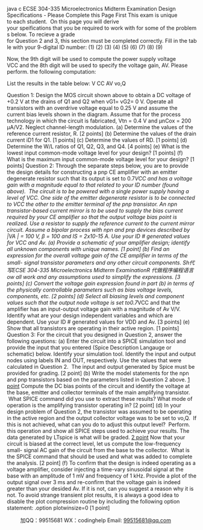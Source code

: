 java c
ECSE 304-335
Microelectronics
Midterm Examination
Design Specifications - Please Complete this Page First
This exam is unique to each student.  On this page you will derive your speifications that you be required to work with for some of the problems below.
To recieve a grade for Question 2 and 3, this section must be completed correctly. Fill in the table with your 9-digital ID number:
(1)
(2)
(3)
(4)
(5)
(6)
(7)
(8)
(9)









Now, the 9th digit will be used to compute the power supply voltage VCC and the 8th digit will be used to specify the voltage gain, AV. Please perform. the following computation:

List the results in the table below:
V CC
AV
vo,Q



Question 1:
Design the MOS circuit shown above to obtain a DC voltage of +0.2 V at the drains of Q1 and Q2 when vG1= vG2= 0 V. Operate all transistors with an overdrive voltage equal to 0.25 V and assume the current bias levels shown in the diagram.
Assume that for the process technology in which the circuit is fabricated, Vtn = 0.4 V and µnCox = 200 µA/V2. Neglect channel-length modulation.
(a) Determine the values of the reference current resistor, R.
[2 points]
(b) Determine the values of the drain current iD1 for Q1.
[1 points]
(c) Determine the values of RD.
[1 points]
(d) Determine the W/L ratios of Q1, Q2, Q3, and Q4.
[4 points]
(e) What is the lowest input common-mode voltage level for your design?  [1 points]
(f) What is the maximum input common-mode voltage level for your design?  [1 points]
Question 2:
Through the separate steps below, you are to provide the design details for
constructing a pnp CE amplifier with an emitter degenerate resistor such that its
output is set to 0.7*VCC and has a voltage gain with a magnitude equal to that related to your ID number (found above).  The circuit is to be powered with a single power
supply having a level of VCC. One side of the emitter degenerate resistor is to be connected to VCC the other to the emitter terminal of the pnp transistor.
An npn transistor-based current mirror is to be used to supply the bias current
required by your CE amplifier so that the output voltage bias point is realized. Use a resistor to supply the reference current to the current mirror circuit.
Assume a bipolar process with npn and pnp devices described by |VA | = 100 V, β =
100 and IS = 2x10-15 A. Use your ID # generated values for VCC and Av.
(a) Provide a schematic of your amplifier design; identify all unknown components with unique names.
[1 point]
(b) Find an expression for the overall voltage gain of the CE amplifier in terms of the small- signal transistor parameters and any other circuit components. Sh代 写ECSE 304-335 Microelectronics Midterm ExaminationR
代做程序编程语言ow all work and any assumptions used to simplify the expressions.
[3 points]
(c) Convert the voltage gain expression found in part (b) in terms of the physically controllable parameters such as bias voltage levels, components, etc.
[2 points]
(d) Select all biasing levels and component values such that the output node voltage is set to0.7*VCC and that the amplifier has an input-output voltage gain with a magnitude of Av V/V. Identify what are your design independent variables and which are dependent. Use your ID # generated values for VDD and Av.
[3 points]
(e) Show that all transistors are operating in their active region.  [1 points]
Question 3:
For the circuit that you designed in Question 2, answer the following questions:
(a) Enter the circuit into a SPICE simulation tool and provide the input that you entered (Spice Description Langauge or schematic) below. Identify your simulation tool. Identify the input and output nodes using labels IN and OUT, respectively. Use the values that were calculated in
Question 2.  The input and output generated by Spice must be provided for grading.  [2 point]
(b) Write the model statements for the npn and pnp transistors based on the parameters listed in Question 2 above.
[1 point](c) Compute the DC bias points of the circuit and identify the voltage at the base, emitter and collector terminals of the main amplifying transistor.  What SPICE command did you use to extract these results? What mode of operation is the amplifying transistor operating in?
[2 point]
(d) In your design problem of Question 2, the transistor was assumed to be operating in the
active region and the output collector voltage was to be set to vo,Q.  If this is not achieved, what can you do to adjust this output level?  Perform. this operation and show all SPICE steps used to achieve your results. The data generated by LTspice is what will be graded.
[2 point](e) Now that your circuit is biased at the correct level, let us compute the low-frequency small- signal AC gain of the circuit from the base to the collector.  What is the SPICE command that should be used and what was added to complete the analysis.
[2 point]
(f) To confirm that the design is indeed operating as a voltage amplifier, consider injecting a time-vary sinusoidal signal at the base with an amplitude of 1 mV and frequency of 1 kHz. Provide a plot of the output signal over 3 ms and re-confirm that the voltage gain is indeed greater than your desided Av. If it is not, can you suggest a reason why it is not.
To avoid strange transient plot results, it is always a good idea to disable the plot compression routine by including the following option statement:
.option plotwinsize=0
[1 point]

         
加QQ：99515681  WX：codinghelp  Email: 99515681@qq.com
